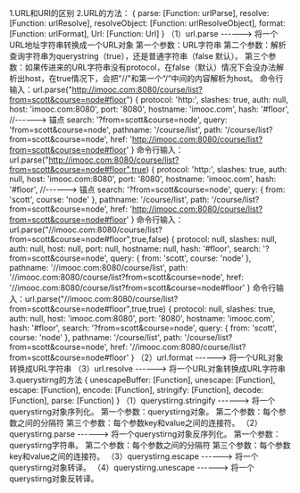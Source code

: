 1.URL和URI的区别
2.URL的方法：
	{
	  parse: [Function: urlParse],
	  resolve: [Function: urlResolve],
	  resolveObject: [Function: urlResolveObject],
	  format: [Function: urlFormat],
	  Url: [Function: Url]
	}
	（1）url.parse ------> 将一个URL地址字符串转换成一个URL对象
		第一个参数：URL字符串
		第二个参数：解析查询字符串为querystring（true），还是普通字符串（false 默认）。
		第三个参数：如果传进来的URL字符串没有protocol，在false（默认）情况下会没办法解析出host，在true情况下，会把"//"和第一个“/”中间的内容解析为host。
		命令行输入：url.parse("http://imooc.com:8080/course/list?from=scott&course=node#floor")
		{
		  protocol: 'http:',
		  slashes: true,
		  auth: null,
		  host: 'imooc.com:8080',
		  port: '8080',
		  hostname: 'imooc.com',
		  hash: '#floor', //------> 锚点
		  search: '?from=scott&course=node',
		  query: 'from=scott&course=node',
		  pathname: '/course/list',
		  path: '/course/list?from=scott&course=node',
		  href: 'http://imooc.com:8080/course/list?from=scott&course=node#floor'
		}
		命令行输入：url.parse("http://imooc.com:8080/course/list?from=scott&course=node#floor",true)
		{
		  protocol: 'http:',
		  slashes: true,
		  auth: null,
		  host: 'imooc.com:8080',
		  port: '8080',
		  hostname: 'imooc.com',
		  hash: '#floor', //------> 锚点
		  search: '?from=scott&course=node',
		  query:  { from: 'scott', course: 'node' },
		  pathname: '/course/list',
		  path: '/course/list?from=scott&course=node',
		  href: 'http://imooc.com:8080/course/list?from=scott&course=node#floor'
		}
		命令行输入：url.parse("//imooc.com:8080/course/list?from=scott&course=node#floor",true,false)
		{
		  protocol: null,
		  slashes: null,
		  auth: null,
		  host: null,
		  port: null,
		  hostname: null,
		  hash: '#floor',
		  search: '?from=scott&course=node',
		  query: {
		    from: 'scott',
		    course: 'node'
		  },
		  pathname: '//imooc.com:8080/course/list',
		  path: '//imooc.com:8080/course/list?from=scott&course=node',
		  href: '//imooc.com:8080/course/list?from=scott&course=node#floor'
		}
		命令行输入：url.parse("//imooc.com:8080/course/list?from=scott&course=node#floor",true,true)
		{
		  protocol: null,
		  slashes: true,
		  auth: null,
		  host: 'imooc.com:8080',
		  port: '8080',
		  hostname: 'imooc.com',
		  hash: '#floor',
		  search: '?from=scott&course=node',
		  query: {
		    from: 'scott',
		    course: 'node'
		  },
		  pathname: '/course/list',
		  path: '/course/list?from=scott&course=node',
		  href: '//imooc.com:8080/course/list?from=scott&course=node#floor'
		}
	（2）url.format ------> 将一个URL对象转换成URL字符串
	（3）url.resolve ------> 将一个URL对象转换成URL字符串
3.querystirng的方法
	{
	  unescapeBuffer: [Function],
	  unescape: [Function],
	  escape: [Function],
	  encode: [Function],
	  stringify: [Function],
	  decode: [Function],
	  parse: [Function]
	}
	（1）querystirng.stringify  ------> 将一个querystirng对象序列化。
		第一个参数：querystirng对象。
		第二个参数：每个参数之间的分隔符
		第三个参数：每个参数key和value之间的连接符。
	（2）querystirng.parse  ------> 将一个querystirng对象反序列化。
		第一个参数：querystirng字符串。
		第二个参数：每个参数之间的分隔符
		第三个参数：每个参数key和value之间的连接符。
	（3）querystirng.escape  ------> 将一个querystirng对象转译。
	（4）querystirng.unescape  ------> 将一个querystirng对象反转译。
